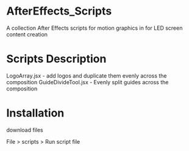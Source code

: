 # AfterEffects_Scripts
A collection After Effects scripts for motion graphics in for LED screen content creation 

# Scripts Description 
LogoArray.jsx - add logos and duplicate them evenly across the composition 
GuideDivideTool.jsx - Evenly split guides across the composition 

# Installation 
download files 

File > scripts > Run script file 
